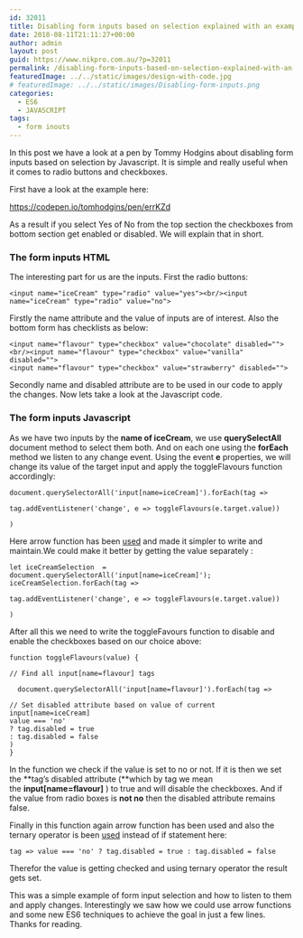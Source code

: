 ```yaml
---
id: 32011
title: Disabling form inputs based on selection explained with an example
date: 2018-08-11T21:11:27+00:00
author: admin
layout: post
guid: https://www.nikpro.com.au/?p=32011
permalink: /disabling-form-inputs-based-on-selection-explained-with-an-example/
featuredImage: ../../static/images/design-with-code.jpg
# featuredImage: ../../static/images/Disabling-form-inputs.png
categories:
  - ES6
  - JAVASCRIPT
tags:
  - form inouts
---
```


In this post we have a look at a pen by Tommy Hodgins about disabling form inputs based on selection by Javascript. It is simple and really useful when it comes to radio buttons and checkboxes.

First have a look at the example here:

https://codepen.io/tomhodgins/pen/errKZd

As a result if you select Yes of No from the top section the checkboxes from bottom section get enabled or disabled. We will explain that in short.

### The form inputs HTML

The interesting part for us are the inputs. First the radio buttons:

```
<input name="iceCream" type="radio" value="yes"><br/><input name="iceCream" type="radio" value="no">
```

Firstly the name attribute and the value of inputs are of interest. Also the bottom form has checklists as below:

```
<input name="flavour" type="checkbox" value="chocolate" disabled=""> <br/><input name="flavour" type="checkbox" value="vanilla" disabled="">
<input name="flavour" type="checkbox" value="strawberry" disabled="">
```

Secondly name and disabled attribute are to be used in our code to apply the changes. Now lets take a look at the Javascript code.

### The form inputs Javascript

As we have two inputs by the **name of iceCream**, we use **querySelectAll** document method to select them both. And on each one using the **forEach** method we listen to any change event. Using the event **e** properties, we will change its value of the target input and apply the toggleFlavours function accordingly:

```
document.querySelectorAll('input[name=iceCream]').forEach(tag =>

tag.addEventListener('change', e => toggleFlavours(e.target.value))

)
```

Here arrow function has been [used](https://www.nikpro.com.au/some-arrow-function-benefits-with-examples-explained/) and made it simpler to write and maintain.We could make it better by getting the value separately :

```
let iceCreamSelection  = document.querySelectorAll('input[name=iceCream]');
iceCreamSelection.forEach(tag =>

tag.addEventListener('change', e => toggleFlavours(e.target.value))

)
```

After all this we need to write the toggleFavours function to disable and enable the checkboxes based on our choice above:

```
function toggleFlavours(value) {

// Find all input[name=flavour] tags

  document.querySelectorAll('input[name=flavour]').forEach(tag =>

// Set disabled attribute based on value of current input[name=iceCream]
value === 'no'
? tag.disabled = true
: tag.disabled = false
)
}
```

In the function we check if the value is set to no or not. If it is then we set the **tag&#8217;s disabled attribute (**which by tag we mean the **input[name=flavour]** ) to true and will disable the checkboxes. And if the value from radio boxes is **not no** then the disabled attribute remains false.

Finally in this function again arrow function has been used and also the ternary operator is been [used](https://www.nikpro.com.au/the-ternary-operator-in-javascript-with-some-examples-explained/) instead of if statement here:

```
tag => value === 'no' ? tag.disabled = true : tag.disabled = false
```

Therefor the value is getting checked and using ternary operator the result gets set.

This was a simple example of form input selection and how to listen to them and apply changes. Interestingly we saw how we could use arrow functions and some new ES6 techniques to achieve the goal in just a few lines. Thanks for reading.
